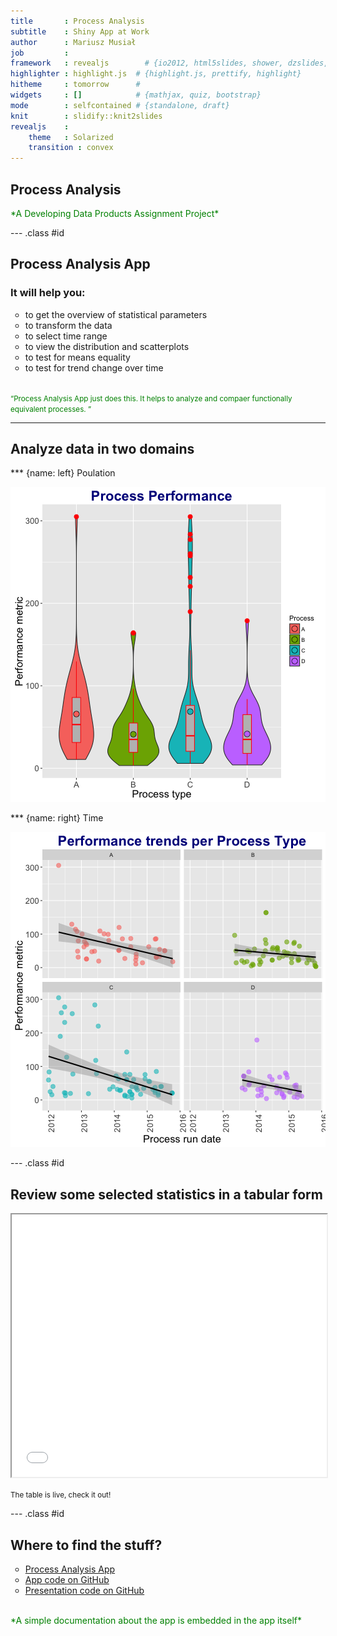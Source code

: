 ```yaml
---
title       : Process Analysis
subtitle    : Shiny App at Work
author      : Mariusz Musiał
job         : 
framework   : revealjs        # {io2012, html5slides, shower, dzslides, ...}
highlighter : highlight.js  # {highlight.js, prettify, highlight}
hitheme     : tomorrow      # 
widgets     : []            # {mathjax, quiz, bootstrap}
mode        : selfcontained # {standalone, draft}
knit        : slidify::knit2slides
revealjs    :
    theme   : Solarized
    transition : convex
---
```






## Process Analysis

<span style="color:green">
*A Developing Data Products Assignment Project*
</span>

--- .class #id

## Process Analysis App

### It will help you:

<ul style="list-style-type:circle">
    <div class="fragment">
        <li>to get the overview of statistical parameters</li>
    </div>
    <div class="fragment">
        <li>to transform the data</li>
    </div>
        <div class="fragment">
        <li>to select time range</li>
    </div>
    <div class="fragment">
        <li>to view the distribution and scatterplots</li>
    </div>
    <div class="fragment">
        <li>to test for means equality</li>
    </div>
    <div class="fragment">
        <li>to test for trend change over time</li>
    </div>
</ul>
<br>
<div class="fragment">
    <span style="color:green">
        <small><q>Process Analysis App just does this. It helps to analyze and compaer functionally equivalent processes.
        </q></small>
    </span>
</div>

---

## Analyze data in two domains

*** {name: left}
Poulation

<span class='fragment'>![plot of chunk unnamed-chunk-3](figure/unnamed-chunk-3-1.png)</span>


*** {name: right}
Time

<span class='fragment'>![plot of chunk unnamed-chunk-4](figure/unnamed-chunk-4-1.png)</span>



--- .class #id 

## Review some selected statistics in a tabular form

<iframe src="example.html" STYLE="width:100%" height="420"> </iframe>

<small>The table is live, check it out!</small>

--- .class #id 

## Where to find the stuff?

<ul style="list-style-type:circle">
    <li><a href="https://marioem.shinyapps.io/ProcessAnalysis/">Process Analysis App</a></li>
    <li><a href="https://github.com/marioem/DevelopingDataProducts/tree/master">App code on GitHub</a></li>
    <li><a href="">Presentation code on GitHub</a></li>
</ul>
<br>
<span style="color:green">
*A simple documentation about the app is embedded in the app itself*
</span>


